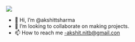 <p align="left"> <img src="https://komarev.com/ghpvc/?username=akshittsharma&base=100" /> </p>

- 👋 Hi, I’m @akshittsharma
- 💞️ I’m looking to collaborate on making projects.
- 📫 How to reach me -akshit.nitb@gmail.con

<!---
akshittsharma/akshittsharma is a ✨ special ✨ repository because its `README.md` (this file) appears on your GitHub profile.
You can click the Preview link to take a look at your changes.
--->
